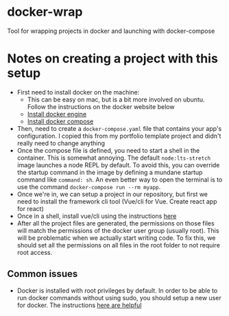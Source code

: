 # docker-wrap
Tool for wrapping projects in docker and launching with docker-compose

# Notes on creating a project with this setup

- First need to install docker on the machine:
    - This can be easy on mac, but is a bit more involved on ubuntu. Follow the instructions on the docker website below
    - [Install docker engine](https://docs.docker.com/engine/install/ubuntu/)
    - [Install docker compose](https://docs.docker.com/compose/install/)
- Then, need to create a `docker-compose.yaml` file that contains your app's configuration. I copied this from my portfolio template project and didn't really need to change anything
- Once the compose file is defined, you need to start a shell in the container. This is somewhat annoying. The default `node:lts-stretch` image launches a node REPL by default. To avoid this, you can override the startup command in the image by defining a mundane startup command like `command: sh`. An even better way to open the terminal is to use the command `docker-compose run --rm myapp`.
- Once we're in, we can setup a project in our repository, but first we need to install the framework cli tool (Vue/cli for Vue. Create react app for react)
- Once in a shell, install vue/cli using the instructions [here](https://cli.vuejs.org/guide/installation.html)
- After all the project files are generated, the permissions on those files will match the permissions of the docker user group (usually root). This will be problematic when we actually start writing code. To fix this, we should set all the permissions on all files in the root folder to not require root access.


## Common issues

- Docker is installed with root privileges by default. In order to be able to run docker commands without using sudo, you should setup a new user for docker. The instructions [here are helpful](https://stackoverflow.com/questions/48957195/how-to-fix-docker-got-permission-denied-issue)
